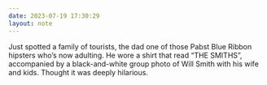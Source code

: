 ```yaml
---
date: 2023-07-19 17:30:29
layout: note
---
```

Just spotted a family of tourists, the dad one of those Pabst Blue Ribbon hipsters who’s now adulting. He wore a shirt that read “THE SMITHS”, accompanied by a black-and-white group photo of Will Smith with his wife and kids. Thought it was deeply hilarious. 
